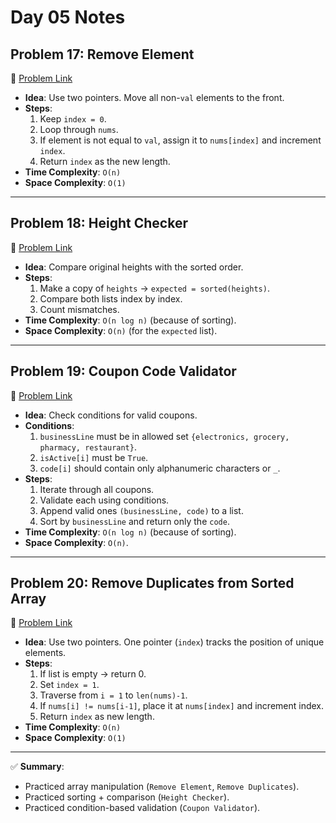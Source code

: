 # Day 05 Notes  

## Problem 17: Remove Element  
🔗 [Problem Link](https://leetcode.com/problems/remove-element/)  

- **Idea**: Use two pointers. Move all non-`val` elements to the front.  
- **Steps**:  
  1. Keep `index = 0`.  
  2. Loop through `nums`.  
  3. If element is not equal to `val`, assign it to `nums[index]` and increment `index`.  
  4. Return `index` as the new length.  
- **Time Complexity**: `O(n)`  
- **Space Complexity**: `O(1)`  

---

## Problem 18: Height Checker  
🔗 [Problem Link](https://leetcode.com/problems/height-checker/)  

- **Idea**: Compare original heights with the sorted order.  
- **Steps**:  
  1. Make a copy of `heights` → `expected = sorted(heights)`.  
  2. Compare both lists index by index.  
  3. Count mismatches.  
- **Time Complexity**: `O(n log n)` (because of sorting).  
- **Space Complexity**: `O(n)` (for the `expected` list).  

---

## Problem 19: Coupon Code Validator  
🔗 [Problem Link](https://leetcode.com/problems/coupon-code-validator/)  

- **Idea**: Check conditions for valid coupons.  
- **Conditions**:  
  1. `businessLine` must be in allowed set `{electronics, grocery, pharmacy, restaurant}`.  
  2. `isActive[i]` must be `True`.  
  3. `code[i]` should contain only alphanumeric characters or `_`.  
- **Steps**:  
  1. Iterate through all coupons.  
  2. Validate each using conditions.  
  3. Append valid ones `(businessLine, code)` to a list.  
  4. Sort by `businessLine` and return only the `code`.  
- **Time Complexity**: `O(n log n)` (because of sorting).  
- **Space Complexity**: `O(n)`.  

---

## Problem 20: Remove Duplicates from Sorted Array  
🔗 [Problem Link](https://leetcode.com/problems/remove-duplicates-from-sorted-array/)  

- **Idea**: Use two pointers. One pointer (`index`) tracks the position of unique elements.  
- **Steps**:  
  1. If list is empty → return 0.  
  2. Set `index = 1`.  
  3. Traverse from `i = 1` to `len(nums)-1`.  
  4. If `nums[i] != nums[i-1]`, place it at `nums[index]` and increment index.  
  5. Return `index` as new length.  
- **Time Complexity**: `O(n)`  
- **Space Complexity**: `O(1)`  

---

✅ **Summary**:  
- Practiced array manipulation (`Remove Element`, `Remove Duplicates`).  
- Practiced sorting + comparison (`Height Checker`).  
- Practiced condition-based validation (`Coupon Validator`).  
